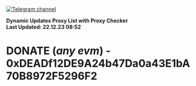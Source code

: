 [![Telegram channel](https://img.shields.io/endpoint?url=https://runkit.io/damiankrawczyk/telegram-badge/branches/master?url=https://t.me/n4z4v0d)](https://t.me/n4z4v0d) 

**Dynamic Updates Proxy List with Proxy Checker**  
**Last Updated: 22.12.23 08:52**

# DONATE (_any evm_) - 0xDEADf12DE9A24b47Da0a43E1bA70B8972F5296F2
